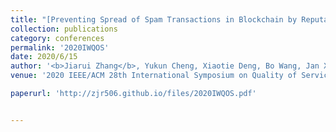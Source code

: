 ```yaml
---
title: "[Preventing Spread of Spam Transactions in Blockchain by Reputation](https://ieeexplore.ieee.org/abstract/document/9213029/)"
collection: publications
category: conferences
permalink: '2020IWQOS'
date: 2020/6/15
author: '<b>Jiarui Zhang</b>, Yukun Cheng, Xiaotie Deng, Bo Wang, Jan Xie, Yuanyuan Yang, Mengqian Zhang'
venue: '2020 IEEE/ACM 28th International Symposium on Quality of Service (IWQoS)'

paperurl: 'http://zjr506.github.io/files/2020IWQOS.pdf'


---
```

